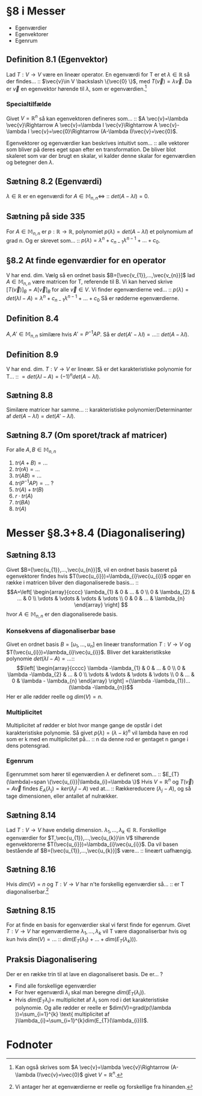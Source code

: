 # §8 i Messer
- Egenværdier
- Egenvektorer
- Egenrum
## Definition 8.1 (Egenvektor)
Lad $T:V \to V$ være en lineær operator. En egenværdi for T er et $\lambda \in \mathbb{R}$ så der findes... :: $\vec{v}\in V \backslash \{\vec{0} \}$, med $T(\vec{v})=\lambda \vec{v}$. Da er $\vec{v}$ en egenvektor hørende til $\lambda$, som er egenværdien.[^1]

### Specialtilfælde
Givet $V=\mathbb{R}^{n}$ så kan egenvektoren defineres som... :: $A \vec{v}=\lambda \vec{v}\Rightarrow A \vec{v}=\lambda I \vec{v}\Rightarrow A \vec{v}-\lambda I \vec{v}=\vec{0}\Rightarrow (A-\lambda I)\vec{v}=\vec{0}$.

Egenvektorer og egenværdier kan beskrives intuitivt som... :: alle vektorer som bliver på deres eget span efter en transformation. De bliver blot skaleret som var der brugt en skalar, vi kalder denne skalar for egenværdien og betegner den $\lambda$.

## Sætning 8.2 (Egenværdi)
$\lambda \in \mathbb{R}$ er en egenværdi for $A \in \mathbb{M}_{n,n}\Leftrightarrow$ :: $det(A-\lambda I)=0$.

## Sætning på side 335
For $A \in \mathbb{M}_{n,n}$ er $p:\mathbb{R}\to \mathbb{R}$, polynomiet $p(\lambda )=det(A-\lambda I)$ et polynomium af grad n. Og er skrevet som... :: $p(\lambda )=\lambda ^{n}+c_{n-1}\lambda ^{n-1}+...+c_{0}$.

## §8.2 At finde egenværdier for en operator
V har end. dim. Vælg så en ordnet basis $B=[\vec{v_{1}},...,\vec{v_{n}}]$ lad $A \in \mathbb{M}_{n,n}$ være matricen for T, referende til B. Vi kan herved skrive $[T(\vec{v})]_{B}=A [\vec{v}]_{B}$ for alle $\vec{v}\in V$. Vi finder egenværdierne ved... :: $p(\lambda )=det(\lambda I-A)=\lambda ^{n}+c_{n-1 }\lambda ^{n-1}+...+c_{0}$  Så er rødderne egenværdierne.

## Definition 8.4
$A,A' \in \mathbb{M}_{n,n}$ similære hvis $A'=P^{-1}AP$. Så er $det(A'-\lambda I)=...$:: $det(A-\lambda I)$.

## Definition 8.9
V har end. dim. $T:V \to V$ er lineær. Så er det karakteristiske polynomie for T... :: $=det(\lambda I-A)=(-1)^{n}det(A-\lambda I)$.

## Sætning 8.8
Similære matricer har samme... :: karakteristiske polynomier/Determinanter af $det(A-\lambda I)=det(A'-\lambda I)$.

## Sætning 8.7 (Om sporet/track af matricer)
For alle $A,B \in \mathbb{M}_{n,n}$
1. $tr(A+B)=...$
2. $tr(rA)=...$
3. $tr(AB)=...$
4. $tr(P^{-1}AP)=...$
?
1. $tr(A)+tr(B)$
2. $r \cdot tr(A)$
3. $tr(BA)$
4. $tr(A)$

# Messer §8.3+8.4 (Diagonalisering)
## Sætning 8.13
Givet $B=[\vec{u_{1}},...,\vec{u_{n}}]$, vil en ordnet basis baseret på egenvektorer findes hvis $T(\vec{u_{i}})=\lambda_{i}\vec{u_{i}}$ opgør en række i matricen bliver den diagonaliserede basis... :: $$A=\left[
\begin{array}{cccc}
\lambda_{1} & 0 & ... & 0 \\ 
0 & \lambda_{2} & ... & 0 \\ 
\vdots & \vdots & \vdots & \vdots \\ 
0 & 0 & ... & \lambda_{n}
\end{array}
\right] $$ hvor $A \in \mathbb{M}_{n,n}$ er den diagonaliserede basis.
### Konsekvens af diagonaliserbar base
Givet en ordnet basis $B=[u_{1},...,u_{n}]$ en lineær transformation $T:V \to V$ og $T(\vec{u_{i}})=\lambda_{i}\vec{u_{i}}$. Bliver det karakteristikske polynomie $det(\lambda I-A)=...$:: $$\left[
\begin{array}{cccc}
\lambda -\lambda_{1} & 0 & ... & 0 \\ 
0 & \lambda -\lambda_{2} & ... & 0 \\ 
\vdots & \vdots & \vdots & \vdots \\ 
0 & ... & 0 & \lambda - \lambda_{n}
\end{array}
\right] =(\lambda -\lambda_{1})...(\lambda -\lambda_{n})$$Her er alle rødder reelle og $dim(V)=n$.

### Multiplicitet
Multiplicitet af rødder er blot hvor mange gange de opstår i det karakteristiske polynomie. Så givet $p(\lambda )=(\lambda -k)^{n}$ vil lambda have en rod som er k med en multiplicitet på... :: n da denne rod er gentaget n gange i dens potensgrad.

### Egenrum
Egenrummet som hører til egenværdien $\lambda$ er defineret som... :: $E_{T}(\lambda)=span \{\vec{u_{i}}|\lambda_{i}=\lambda  \}$
Hvis $V=\mathbb{R}^{n}$ og $T(\vec{v})=A \vec{v}$ findes $E_{A}(\lambda_{j})=ker(\lambda_{j}I-A)$ ved at... :: Rækkereducere $(\lambda_{j}-A)$, og så tage dimensionen, eller antallet af nulrækker.

## Sætning 8.14
Lad $T:V \to V$ have endelig dimension. $\lambda_{1},...,\lambda_{k} \in \mathbb{R}$. Forskellige egenværdier for $T,\vec{u_{1}},...,\vec{u_{k}}\in V$ tilhørende egenvektorerne $T(\vec{u_{i}})=\lambda_{i}\vec{u_{i}}$. Da vil basen bestående af $B=[\vec{u_{1}},...,\vec{u_{k}}]$ være... :: lineært uafhængig.

## Sætning 8.16
Hvis $dim(V)=n$ og $T:V \to V$ har n'te forskellig egenværdier så... :: er T diagonaliserbar.[^2]

## Sætning 8.15
For at finde en basis for egenværdier skal vi først finde for egenrum. Givet $T:V \to V$ har egenværdierne $\lambda_{1},...,\lambda_{k}$ vil T være diagonaliserbar hvis og kun hvis $dim(V)=...$ :: $dim(E_{T}(\lambda_{1})+...+dim(E_{T}(\lambda_{k})))$.

## Praksis Diagonalisering
Der er en række trin til at lave en diagonaliseret basis.
De er...
?
- Find alle forskellige egenværdier
- For hver egenværdi $\lambda_{i}$ skal man beregne $dim(E_{T}(\lambda_{i}))$.
- Hvis $dim(E_{T}\lambda_{i})=$ multiplicitet af $\lambda_{i}$ som rod i det karakteristiske polynomie. Og alle rødder er reelle er $dim(V)=grad(p(\lambda ))=\sum_{i=1}^{k} \text{ multiplicitet af }\lambda_{i}=\sum_{i=1}^{k}dim(E_{T}(\lambda_{i}))$.

# Fodnoter
[^1]: Kan også skrives som $A \vec{v}=\lambda \vec{v}\Rightarrow (A-\lambda I)\vec{v}=\vec{0}$ givet $V = \mathbb{R}^{n}$.
[^2]: Vi antager her at egenværdierne er reelle og forskellige fra hinanden.